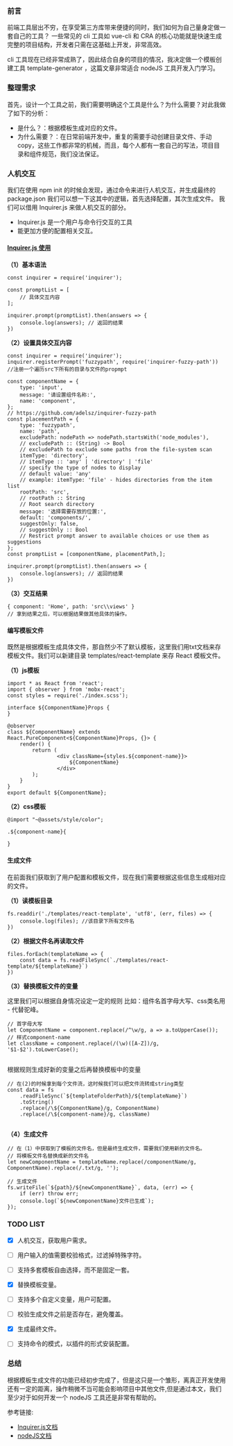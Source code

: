 ### 前言
前端工具层出不穷，在享受第三方库带来便捷的同时，我们如何为自己量身定做一套自己的工具？ 一些常见的 cli 工具如 vue-cli 和 CRA 的核心功能就是快速生成完整的项目结构，开发者只需在这基础上开发，非常高效。

 cli 工具现在已经非常成熟了，因此结合自身的项目的情况，我决定做一个模板创建工具 template-generator ，这篇文章非常适合 nodeJS 工具开发入门学习。

### 整理需求
首先，设计一个工具之前，我们需要明确这个工具是什么？为什么需要？对此我做了如下的分析：
- 是什么？：根据模板生成对应的文件。
- 为什么需要？：在日常前端开发中，重复的需要手动创建目录文件、手动 copy，这些工作都非常的机械，而且，每个人都有一套自己的写法，项目目录和组件规范，我们没法保证。

### 人机交互
我们在使用 npm init 的时候会发现，通过命令来进行人机交互，并生成最终的 package.json 我们可以想一下这其中的逻辑，首先选择配置，其次生成文件。
我们可以借用 Inquirer.js 来做人机交互的部分。

- Inquirer.js 是一个用户与命令行交互的工具
- 能更加方便的配置相关交互。

#### [Inquirer.js 使用](https://github.com/SBoudrias/Inquirer.js)
**（1）基本语法**
```
const inquirer = require('inquirer');

const promptList = [
    // 具体交互内容
];

inquirer.prompt(promptList).then(answers => {
    console.log(answers); // 返回的结果
})
```
**（2）设置具体交互内容**
```
const inquirer = require('inquirer');
inquirer.registerPrompt('fuzzypath', require('inquirer-fuzzy-path')) //注册一个遍历src下所有的目录与文件的propmpt

const componentName = {
    type: 'input',
    message: '请设置组件名称:',
    name: 'component',
};
// https://github.com/adelsz/inquirer-fuzzy-path
const placementPath = {
    type: 'fuzzypath',
    name: 'path',
    excludePath: nodePath => nodePath.startsWith('node_modules'),
    // excludePath :: (String) -> Bool
    // excludePath to exclude some paths from the file-system scan
    itemType: 'directory',
    // itemType :: 'any' | 'directory' | 'file'
    // specify the type of nodes to display
    // default value: 'any'
    // example: itemType: 'file' - hides directories from the item list
    rootPath: 'src',
    // rootPath :: String
    // Root search directory
    message: '选择需要存放的位置:',
    default: 'components/',
    suggestOnly: false,
    // suggestOnly :: Bool
    // Restrict prompt answer to available choices or use them as suggestions
};
const promptList = [componentName, placementPath,];

inquirer.prompt(promptList).then(answers => {
    console.log(answers); // 返回的结果
})
```
**（3）交互结果**
```
{ component: 'Home', path: 'src\\views' }
// 拿到结果之后，可以根据结果做其他具体的操作。
```
#### 编写模板文件
既然是根据模板生成具体文件，那自然少不了默认模板，这里我们用txt文档来存模板文件。我们可以新建目录 templates/react-template 来存 React 模板文件。

**（1）js模板**
```
import * as React from 'react';
import { observer } from 'mobx-react';
const styles = require('./index.scss');

interface ${ComponentName}Props {
}

@observer
class ${ComponentName} extends React.PureComponent<${ComponentName}Props, {}> {
    render() {
        return (
                <div className={styles.${component-name}}>
                    ${ComponentName}
                </div>
        );
    }
}
export default ${ComponentName};
```
**（2）css模板**
```
@import "~@assets/style/color";

.${component-name}{

}
```
#### 生成文件
在前面我们获取到了用户配置和模板文件，现在我们需要根据这些信息生成相对应的文件。

**（1）读模板目录**

```
fs.readdir('./templates/react-template', 'utf8', (err, files) => {
    console.log(files); //该目录下所有文件名
})
```
**（2）根据文件名再读取文件**

```
files.forEach(templateName => {
    const data = fs.readFileSync(`./templates/react-template/${templateName}`)
})
```
**（3）替换模板文件的变量**

这里我们可以根据自身情况设定一定的规则
比如：组件名首字母大写、css类名用 - 代替驼峰。

```
// 首字母大写
let ComponentName = component.replace(/^\w/g, a => a.toUpperCase());
// 样式component-name
let className = component.replace(/(\w)([A-Z])/g, '$1-$2').toLowerCase();
    
```
根据规则生成好新的变量之后再替换模板中的变量
```
// 在(2)的时候拿到每个文件流，这时候我们可以把文件流转成string类型
const data = fs
    .readFileSync(`${templateFolderPath}/${templateName}`)
    .toString()
    .replace(/\${ComponentName}/g, ComponentName)
    .replace(/\${component-name}/g, className)
    
```
**（4）生成文件**
```
// 在（1）中获取到了模板的文件名，但是最终生成文件，需要我们使用新的文件名。
// 将模板文件名替换成新的文件名
let newComponentName = templateName.replace(/componentName/g, ComponentName).replace(/.txt/g, '');

// 生成文件
fs.writeFile(`${path}/${newComponentName}`, data, (err) => {
    if (err) throw err;
    console.log(`${newComponentName}文件已生成`);
});
```




### TODO LIST

- [x] 人机交互，获取用户需求。
- [ ] 用户输入的值需要校验格式，过滤掉特殊字符。
- [ ] 支持多套模板自由选择，而不是固定一套。
- [x] 替换模板变量。
- [ ] 支持多个自定义变量，用户可配置。
- [ ] 校验生成文件之前是否存在，避免覆盖。
- [x] 生成最终文件。
- [ ] 支持命令的模式，以插件的形式安装配置。


### 总结
根据模板生成文件的功能已经初步完成了，但是这只是一个雏形，离真正开发使用还有一定的距离，操作稍微不当可能会影响项目中其他文件,但是通过本文，我们至少对于如何开发一个 nodeJS 工具还是非常有帮助的。

参考链接:
- [Inquirer.js文档](https://github.com/SBoudrias/Inquirer.js)
- [nodeJS文档](http://nodejs.cn/api/fs.html)